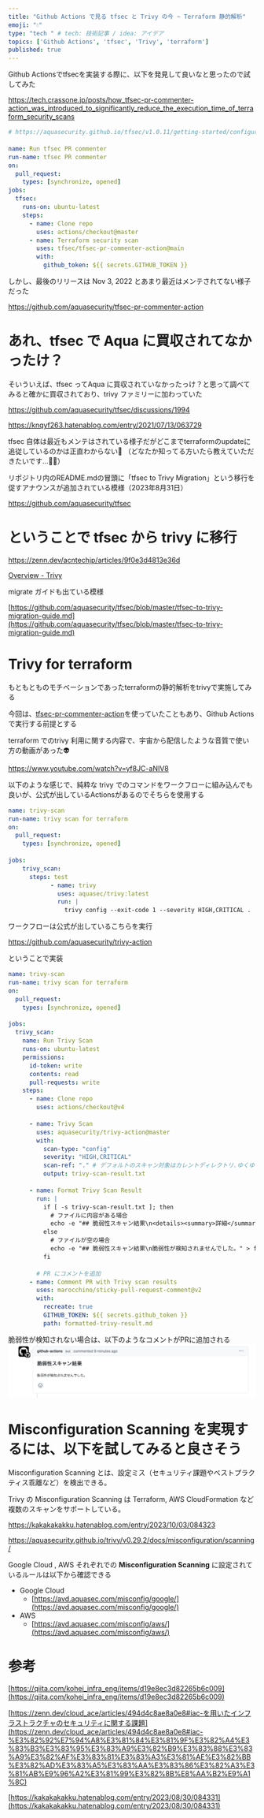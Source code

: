```yaml
---
title: "Github Actions で見る tfsec と Trivy の今 ~ Terraform 静的解析"
emoji: "💧"
type: "tech " # tech: 技術記事 / idea: アイデア
topics: ['Github Actions', 'tfsec', 'Trivy', 'terraform']
published: true
---
```


Github Actionsでtfsecを実装する際に、以下を発見して良いなと思ったので試してみた

https://tech.crassone.jp/posts/how_tfsec-pr-commenter-action_was_introduced_to_significantly_reduce_the_execution_time_of_terraform_security_scans

```yaml
# https://aquasecurity.github.io/tfsec/v1.0.11/getting-started/configuration/github-actions/pr-commenter/

name: Run tfsec PR commenter
run-name: tfsec PR commenter
on:
  pull_request:
    types: [synchronize, opened]
jobs:
  tfsec:
    runs-on: ubuntu-latest
    steps:
      - name: Clone repo
        uses: actions/checkout@master
      - name: Terraform security scan
        uses: tfsec/tfsec-pr-commenter-action@main
        with:
          github_token: ${{ secrets.GITHUB_TOKEN }}

```

しかし、最後のリリースは Nov 3, 2022 とあまり最近はメンテされてない様子だった

https://github.com/aquasecurity/tfsec-pr-commenter-action

# あれ、tfsec で Aqua に買収されてなかったけ？

そいういえば、tfsec ってAqua に買収されていなかったっけ？と思って調べてみると確かに買収されており、trivy ファミリーに加わっていた

https://github.com/aquasecurity/tfsec/discussions/1994

https://knqyf263.hatenablog.com/entry/2021/07/13/063729

tfsec 自体は最近もメンテはされている様子だがどこまでterraformのupdateに追従しているのかは正直わからない🧐
（どなたか知ってる方いたら教えていただきたいです...🙇‍♂️）

リポジトリ内のREADME.mdの冒頭に「tfsec to Trivy Migration」という移行を促すアナウンスが追加されている模様（2023年8月31日）

https://github.com/aquasecurity/tfsec

# ということで tfsec から trivy に移行

https://zenn.dev/acntechjp/articles/9f0e3d4813e36d

[Overview - Trivy](https://aquasecurity.github.io/trivy/v0.54/)

migrate ガイドも出ている模様

[https://github.com/aquasecurity/tfsec/blob/master/tfsec-to-trivy-migration-guide.md](https://github.com/aquasecurity/tfsec/blob/master/tfsec-to-trivy-migration-guide.md)

# Trivy for terraform

もともとものモチベーションであったterraformの静的解析をtrivyで実施してみる

今回は、[tfsec-pr-commenter-action](https://github.com/aquasecurity/tfsec-pr-commenter-action)を使っていたこともあり、Github Actionsで実行する前提とする

terraform でのtrivy 利用に関する内容で、宇宙から配信したような音質で使い方の動画があった👽

https://www.youtube.com/watch?v=yf8JC-aNIV8

以下のような感じで、純粋な trivy でのコマンドをワークフローに組み込んでも良いが、公式が出しているActionsがあるのでそちらを使用する

```yaml
name: trivy-scan
run-name: trivy scan for terraform
on:
  pull_request:
    types: [synchronize, opened]

jobs:
    trivy_scan:
      steps: test
            - name: trivy
              uses: aquasec/trivy:latest
              run: | 
                trivy config --exit-code 1 --severity HIGH,CRITICAL .
```

ワークフローは公式が出しているこちらを実行

https://github.com/aquasecurity/trivy-action

ということで実装

```yaml
name: trivy-scan
run-name: trivy scan for terraform
on:
  pull_request:
    types: [synchronize, opened]

jobs:
  trivy_scan:
    name: Run Trivy Scan
    runs-on: ubuntu-latest
    permissions:
      id-token: write
      contents: read
      pull-requests: write
    steps:
      - name: Clone repo
        uses: actions/checkout@v4

      - name: Trivy Scan
        uses: aquasecurity/trivy-action@master
        with:
          scan-type: "config"
          severity: "HIGH,CRITICAL"
          scan-ref: "." # デフォルトのスキャン対象はカレントディレクトリ.ゆくゆくは変更のあったファイルのみを対象にする
          output: trivy-scan-result.txt

      - name: Format Trivy Scan Result
        run: |
          if [ -s trivy-scan-result.txt ]; then
            # ファイルに内容がある場合
            echo -e "## 脆弱性スキャン結果\n<details><summary>詳細</summary>\n\n\`\`\`\n$(cat trivy-scan-result.txt)\n\`\`\`\n</details>" > formatted-trivy-result.md
          else
            # ファイルが空の場合
            echo -e "## 脆弱性スキャン結果\n脆弱性が検知されませんでした。" > formatted-trivy-result.md
          fi

        # PR にコメントを追加
      - name: Comment PR with Trivy scan results
        uses: marocchino/sticky-pull-request-comment@v2
        with:
          recreate: true
          GITHUB_TOKEN: ${{ secrets.github_token }}
          path: formatted-trivy-result.md
```

脆弱性が検知されない場合は、以下のようなコメントがPRに追加される
![alt text](/images/trivy-for-terraform/trivy-result.png)

# Misconfiguration Scanning を実現するには、以下を試してみると良さそう
Misconfiguration Scanning とは、設定ミス（セキュリティ課題やベストプラクティス乖離など）を検出できる。

Trivy の Misconfiguration Scanning は Terraform, AWS CloudFormation など複数のスキャンをサポートしている。

https://kakakakakku.hatenablog.com/entry/2023/10/03/084323


https://aquasecurity.github.io/trivy/v0.29.2/docs/misconfiguration/scanning/

Google Cloud , AWS それぞれでの **Misconfiguration Scanning** に設定されているルールは以下から確認できる

- Google Cloud 
  - [https://avd.aquasec.com/misconfig/google/](https://avd.aquasec.com/misconfig/google/)
- AWS
  - [https://avd.aquasec.com/misconfig/aws/](https://avd.aquasec.com/misconfig/aws/)

# 参考

[https://qiita.com/kohei_infra_eng/items/d19e8ec3d82265b6c009](https://qiita.com/kohei_infra_eng/items/d19e8ec3d82265b6c009)

[https://zenn.dev/cloud_ace/articles/494d4c8ae8a0e8#iac-を用いたインフラストラクチャのセキュリティに関する課題](https://zenn.dev/cloud_ace/articles/494d4c8ae8a0e8#iac-%E3%82%92%E7%94%A8%E3%81%84%E3%81%9F%E3%82%A4%E3%83%B3%E3%83%95%E3%83%A9%E3%82%B9%E3%83%88%E3%83%A9%E3%82%AF%E3%83%81%E3%83%A3%E3%81%AE%E3%82%BB%E3%82%AD%E3%83%A5%E3%83%AA%E3%83%86%E3%82%A3%E3%81%AB%E9%96%A2%E3%81%99%E3%82%8B%E8%AA%B2%E9%A1%8C)

[https://kakakakakku.hatenablog.com/entry/2023/08/30/084331](https://kakakakakku.hatenablog.com/entry/2023/08/30/084331)